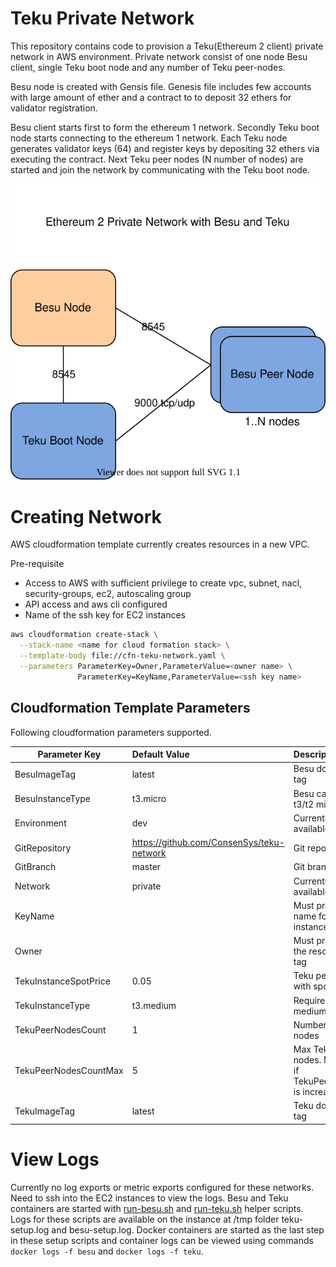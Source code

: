 # Teku Private Network

This repository contains code to provision a Teku(Ethereum 2 client) private network in AWS environment. 
Private network consist of one node Besu client, single Teku boot node and
any number of Teku peer-nodes.

Besu node is created with Gensis file. Genesis file includes few accounts with large amount of ether and a contract to
to deposit 32 ethers for validator registration.

Besu client starts first to form the ethereum 1 network. Secondly Teku boot node starts connecting to the ethereum 1 network.
Each Teku node generates validator keys (64) and register keys by depositing 32 ethers via executing the contract. 
Next Teku peer nodes (N number of nodes) are started and join the network by communicating with the Teku boot node.   

![network-architecture](teku-private-network.svg)

#  Creating Network

AWS cloudformation template currently creates resources in a new VPC. 

Pre-requisite
- Access to AWS with sufficient privilege to create vpc, subnet, nacl, security-groups, ec2, autoscaling group
- API access and aws cli configured
- Name of the ssh key for EC2 instances

```bash
aws cloudformation create-stack \
  --stack-name <name for cloud formation stack> \
  --template-body file://cfn-teku-network.yaml \
  --parameters ParameterKey=Owner,ParameterValue=<owner name> \
               ParameterKey=KeyName,ParameterValue=<ssh key name>
``` 

## Cloudformation Template Parameters

Following cloudformation parameters supported.

| Parameter Key    | Default Value    | Description  |
| -------------------- |:-------------| :-----|
| BesuImageTag         | latest       | Besu docker image tag |
| BesuInstanceType     | t3.micro     | Besu can run with t3/t2 micro instance |
| Environment          | dev          | Currently only dev available |
| GitRepository        | https://github.com/ConsenSys/teku-network|   Git repository |
| GitBranch            | master       | Git branch |
| Network              | private      | Currently only private available |
| KeyName              |              | Must provide ssh key name for EC2 instances |
| Owner                |              | Must provide to set the resource owner tag |
| TekuInstanceSpotPrice| 0.05         | Teku peer nodes run with spot instances |
| TekuInstanceType     | t3.medium    | Require at least t3/t2 medium instance |
| TekuPeerNodesCount   | 1            | Number of Teku peer nodes |
| TekuPeerNodesCountMax| 5            | Max Teku peer nodes. Must increase if TekuPeerNodesCount is increased |
| TekuImageTag         | latest       | Teku docker image tag |


# View Logs

Currently no log exports or metric exports configured for these networks. Need to ssh into the EC2 instances to view the logs. Besu and Teku containers are started 
with [run-besu.sh](run-besu.sh) and [run-teku.sh](run-teku.sh) helper scripts. Logs for these scripts are available on the instance at
/tmp folder teku-setup.log and besu-setup.log. Docker containers are started as the last step in these setup scripts and container logs
can be viewed using commands `docker logs -f besu` and `docker logs -f teku`. 
